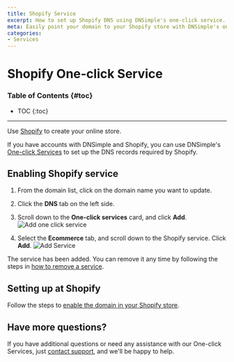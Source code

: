 ```yaml
---
title: Shopify Service
excerpt: How to set up Shopify DNS using DNSimple's one-click service.
meta: Easily point your domain to your Shopify store with DNSimple's one-click DNS setup. Enhance your online presence and simplify your domain management.
categories:
- Services
---
```


# Shopify One-click Service

### Table of Contents {#toc}

* TOC
{:toc}

---

Use [Shopify](https://www.shopify.com) to create your online store.

If you have accounts with DNSimple and Shopify, you can use DNSimple's [One-click Services](/categories/services/) to set up the DNS records required by Shopify.

## Enabling Shopify service

1. From the domain list, click on the domain name you want to update.
1. Click the **DNS** tab on the left side.
1. Scroll down to the **One-click services** card, and click **Add**.
    ![Add one click service](/files/one-click-services.png)

1. Select the **Ecommerce** tab, and scroll down to the Shopify service. Click **Add**.
    ![Add Service](/files/services-shopify.png)

The service has been added. You can remove it any time by following the steps in [how to remove a service](/articles/services/#removing-services).

## Setting up at Shopify

Follow the steps to [enable the domain in your Shopify store](https://help.shopify.com/en/manual/online-store/domains/add-a-domain/using-existing-domains/connecting-domains).

## Have more questions?

If you have additional questions or need any assistance with our One-click Services, just [contact support](https://dnsimple.com/feedback), and we'll be happy to help.
